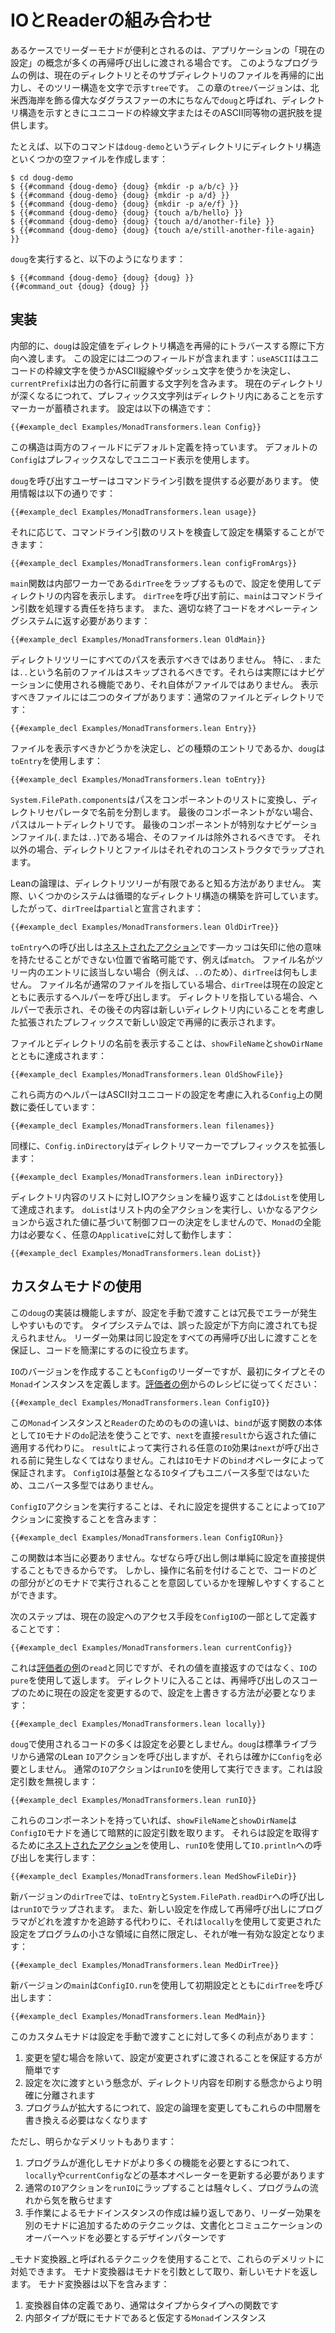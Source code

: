 # IOとReaderの組み合わせ

あるケースでリーダーモナドが便利とされるのは、アプリケーションの「現在の設定」の概念が多くの再帰呼び出しに渡される場合です。
このようなプログラムの例は、現在のディレクトリとそのサブディレクトリのファイルを再帰的に出力し、そのツリー構造を文字で示す`tree`です。
この章の`tree`バージョンは、北米西海岸を飾る偉大なダグラスファーの木にちなんで`doug`と呼ばれ、ディレクトリ構造を示すときにユニコードの枠線文字またはそのASCII同等物の選択肢を提供します。

たとえば、以下のコマンドは`doug-demo`というディレクトリにディレクトリ構造といくつかの空ファイルを作成します：
```
$ cd doug-demo
$ {{#command {doug-demo} {doug} {mkdir -p a/b/c} }}
$ {{#command {doug-demo} {doug} {mkdir -p a/d} }}
$ {{#command {doug-demo} {doug} {mkdir -p a/e/f} }}
$ {{#command {doug-demo} {doug} {touch a/b/hello} }}
$ {{#command {doug-demo} {doug} {touch a/d/another-file} }}
$ {{#command {doug-demo} {doug} {touch a/e/still-another-file-again} }}
```
`doug`を実行すると、以下のようになります：
```
$ {{#command {doug-demo} {doug} {doug} }}
{{#command_out {doug} {doug} }}
```

## 実装

内部的に、`doug`は設定値をディレクトリ構造を再帰的にトラバースする際に下方向へ渡します。
この設定には二つのフィールドが含まれます：`useASCII`はユニコードの枠線文字を使うかASCII縦線やダッシュ文字を使うかを決定し、`currentPrefix`は出力の各行に前置する文字列を含みます。
現在のディレクトリが深くなるにつれて、プレフィックス文字列はディレクトリ内にあることを示すマーカーが蓄積されます。
設定は以下の構造です：
```lean
{{#example_decl Examples/MonadTransformers.lean Config}}
```
この構造は両方のフィールドにデフォルト定義を持っています。
デフォルトの`Config`はプレフィックスなしでユニコード表示を使用します。

`doug`を呼び出すユーザーはコマンドライン引数を提供する必要があります。
使用情報は以下の通りです：
```lean
{{#example_decl Examples/MonadTransformers.lean usage}}
```
それに応じて、コマンドライン引数のリストを検査して設定を構築することができます：
```lean
{{#example_decl Examples/MonadTransformers.lean configFromArgs}}
```

`main`関数は内部ワーカーである`dirTree`をラップするもので、設定を使用してディレクトリの内容を表示します。
`dirTree`を呼び出す前に、`main`はコマンドライン引数を処理する責任を持ちます。
また、適切な終了コードをオペレーティングシステムに返す必要があります：
```lean
{{#example_decl Examples/MonadTransformers.lean OldMain}}
```

ディレクトリツリーにすべてのパスを表示すべきではありません。
特に、`.`または`..`という名前のファイルはスキップされるべきです。それらは実際にはナビゲーションに使用される機能であり、それ自体がファイルではありません。
表示すべきファイルには二つのタイプがあります：通常のファイルとディレクトリです：
```lean
{{#example_decl Examples/MonadTransformers.lean Entry}}
```
ファイルを表示すべきかどうかを決定し、どの種類のエントリであるか、`doug`は`toEntry`を使用します：
```lean
{{#example_decl Examples/MonadTransformers.lean toEntry}}
```
`System.FilePath.components`はパスをコンポーネントのリストに変換し、ディレクトリセパレータで名前を分割します。
最後のコンポーネントがない場合、パスはルートディレクトリです。
最後のコンポーネントが特別なナビゲーションファイル(`.`または`..`)である場合、そのファイルは除外されるべきです。
それ以外の場合、ディレクトリとファイルはそれぞれのコンストラクタでラップされます。

Leanの論理は、ディレクトリツリーが有限であると知る方法がありません。
実際、いくつかのシステムは循環的なディレクトリ構造の構築を許可しています。
したがって、`dirTree`は`partial`と宣言されます：
```lean
{{#example_decl Examples/MonadTransformers.lean OldDirTree}}
```
`toEntry`への呼び出しは[ネストされたアクション](../hello-world/conveniences.md#nested-actions)です—カッコは矢印に他の意味を持たせることができない位置で省略可能です、例えば`match`。
ファイル名がツリー内のエントリに該当しない場合（例えば、`..`のため）、`dirTree`は何もしません。
ファイル名が通常のファイルを指している場合、`dirTree`は現在の設定とともに表示するヘルパーを呼び出します。
ディレクトリを指している場合、ヘルパーで表示され、その後その内容は新しいディレクトリ内にいることを考慮した拡張されたプレフィックスで新しい設定で再帰的に表示されます。

ファイルとディレクトリの名前を表示することは、`showFileName`と`showDirName`とともに達成されます：
```lean
{{#example_decl Examples/MonadTransformers.lean OldShowFile}}
```
これら両方のヘルパーはASCII対ユニコードの設定を考慮に入れる`Config`上の関数に委任しています：
```lean
{{#example_decl Examples/MonadTransformers.lean filenames}}
```
同様に、`Config.inDirectory`はディレクトリマーカーでプレフィックスを拡張します：
```lean
{{#example_decl Examples/MonadTransformers.lean inDirectory}}
```

ディレクトリ内容のリストに対しIOアクションを繰り返すことは`doList`を使用して達成されます。
`doList`はリスト内の全アクションを実行し、いかなるアクションから返された値に基づいて制御フローの決定をしませんので、`Monad`の全能力は必要なく、任意の`Applicative`に対して動作します：
```lean
{{#example_decl Examples/MonadTransformers.lean doList}}
```

## カスタムモナドの使用

この`doug`の実装は機能しますが、設定を手動で渡すことは冗長でエラーが発生しやすいものです。
タイプシステムでは、誤った設定が下方向に渡されても捉えられません。
リーダー効果は同じ設定をすべての再帰呼び出しに渡すことを保証し、コードを簡潔にするのに役立ちます。

`IO`のバージョンを作成することも`Config`のリーダーですが、最初にタイプとその`Monad`インスタンスを定義します。[評価者の例](../monads/arithmetic.md#custom-environments)からのレシピに従ってください：
```lean
{{#example_decl Examples/MonadTransformers.lean ConfigIO}}
```
この`Monad`インスタンスと`Reader`のためのものの違いは、`bind`が返す関数の本体として`IO`モナドの`do`記法を使うことです、`next`を直接`result`から返された値に適用する代わりに。
`result`によって実行される任意の`IO`効果は`next`が呼び出される前に発生しなくてはなりません。これは`IO`モナドの`bind`オペレータによって保証されます。
`ConfigIO`は基盤となる`IO`タイプもユニバース多型ではないため、ユニバース多型ではありません。

`ConfigIO`アクションを実行することは、それに設定を提供することによって`IO`アクションに変換することを含みます：
```lean
{{#example_decl Examples/MonadTransformers.lean ConfigIORun}}
```
この関数は本当に必要ありません。なぜなら呼び出し側は単純に設定を直接提供することもできるからです。
しかし、操作に名前を付けることで、コードのどの部分がどのモナドで実行されることを意図しているかを理解しやすくすることができます。

次のステップは、現在の設定へのアクセス手段を`ConfigIO`の一部として定義することです：
```lean
{{#example_decl Examples/MonadTransformers.lean currentConfig}}
```
これは[評価者の例](../monads/arithmetic.md#custom-environments)の`read`と同じですが、それの値を直接返すのではなく、`IO`の`pure`を使用して返します。
ディレクトリに入ることは、再帰呼び出しのスコープのために現在の設定を変更するので、設定を上書きする方法が必要となります：
```lean
{{#example_decl Examples/MonadTransformers.lean locally}}
```

`doug`で使用されるコードの多くは設定を必要としません。`doug`は標準ライブラリから通常のLean `IO`アクションを呼び出しますが、それらは確かに`Config`を必要としません。
通常の`IO`アクションは`runIO`を使用して実行できます。これは設定引数を無視します：
```lean
{{#example_decl Examples/MonadTransformers.lean runIO}}
```

これらのコンポーネントを持っていれば、`showFileName`と`showDirName`は`ConfigIO`モナドを通じて暗黙的に設定引数を取ります。
それらは設定を取得するために[ネストされたアクション](../hello-world/conveniences.md#nested-actions)を使用し、`runIO`を使用して`IO.println`への呼び出しを実行します：
```lean
{{#example_decl Examples/MonadTransformers.lean MedShowFileDir}}
```

新バージョンの`dirTree`では、`toEntry`と`System.FilePath.readDir`への呼び出しは`runIO`でラップされます。
また、新しい設定を作成して再帰呼び出しにプログラマがどれを渡すかを追跡する代わりに、それは`locally`を使用して変更された設定をプログラムの小さな領域に自然に限定し、それが唯一有効な設定となります：
```lean
{{#example_decl Examples/MonadTransformers.lean MedDirTree}}
```

新バージョンの`main`は`ConfigIO.run`を使用して初期設定とともに`dirTree`を呼び出します：
```lean
{{#example_decl Examples/MonadTransformers.lean MedMain}}
```

このカスタムモナドは設定を手動で渡すことに対して多くの利点があります：

 1. 変更を望む場合を除いて、設定が変更されずに渡されることを保証する方が簡単です
 2. 設定を次に渡すという懸念が、ディレクトリ内容を印刷する懸念からより明確に分離されます
 3. プログラムが拡大するにつれて、設定の論理を変更してもこれらの中間層を書き換える必要はなくなります

ただし、明らかなデメリットもあります：

 1. プログラムが進化しモナドがより多くの機能を必要とするにつれて、`locally`や`currentConfig`などの基本オペレーターを更新する必要があります
 2. 通常の`IO`アクションを`runIO`にラップすることは騒々しく、プログラムの流れから気を散らせます
 3. 手作業によるモナドインスタンスの作成は繰り返しであり、リーダー効果を別のモナドに追加するためのテクニックは、文書化とコミュニケーションのオーバーヘッドを必要とするデザインパターンです

_モナド変換器_と呼ばれるテクニックを使用することで、これらのデメリットに対処できます。
モナド変換器はモナドを引数として取り、新しいモナドを返します。
モナド変換器は以下を含みます：
 1. 変換器自体の定義であり、通常はタイプからタイプへの関数です
 2. 内部タイプが既にモナドであると仮定する`Monad`インスタンス
